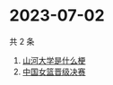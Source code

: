 # 2023-07-02

共 2 条

<!-- BEGIN ZHIHUSEARCH -->
<!-- 最后更新时间 Sun Jul 02 2023 03:07:03 GMT+0800 (China Standard Time) -->
1. [山河大学是什么梗](https://www.zhihu.com/search?q=山河大学是什么梗)
1. [中国女篮晋级决赛](https://www.zhihu.com/search?q=中国女篮晋级决赛)
<!-- END ZHIHUSEARCH -->
